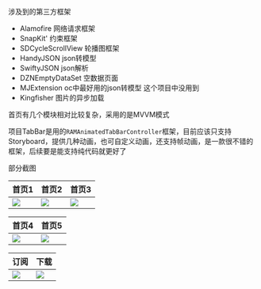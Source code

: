 涉及到的第三方框架

* Alamofire 网络请求框架
* SnapKit' 约束框架
* SDCycleScrollView 轮播图框架
* HandyJSON json转模型
* SwiftyJSON json解析
* DZNEmptyDataSet 空数据页面
* MJExtension oc中最好用的json转模型 这个项目中没用到
* Kingfisher 图片的异步加载

首页有几个模块相对比较复杂，采用的是MVVM模式

项目TabBar是用的`RAMAnimatedTabBarController`框架，目前应该只支持Storyboard，提供几种动画，也可自定义动画，还支持帧动画，是一款很不错的框架，后续要是能支持纯代码就更好了

部分截图

| 首页1     | 首页2     |首页3     |
| :------------- | :------------- |:------------- |
| ![](https://ww3.sinaimg.cn/large/006tKfTcgy1fg86gk64nej30af0j5dh5.jpg)       | ![](https://ww2.sinaimg.cn/large/006tKfTcgy1fg86hhyljzj30af0j5jsf.jpg) |![](https://ww1.sinaimg.cn/large/006tKfTcgy1fg86hpfmqfj30af0j5aae.jpg) |

| 首页4   | 首页5     |
| :------------- | :------------- |
| ![](https://ww1.sinaimg.cn/large/006tKfTcgy1fg86iyj4tbj30af0j5ab2.jpg)      | ![](https://ww2.sinaimg.cn/large/006tKfTcgy1fg86j8cghkj30af0j53zm.jpg)      |

| 订阅     | 下载     |
| :------------- | :------------- |
| ![](https://ww1.sinaimg.cn/large/006tKfTcgy1fg86kpwp3yj30af0j50sq.jpg)      | ![](https://ww1.sinaimg.cn/large/006tKfTcgy1fg86kg49nsj30af0j5aa2.jpg)      |
